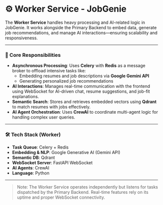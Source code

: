 # ⚙️ Worker Service - JobGenie

The **Worker Service** handles heavy processing and AI-related logic in JobGenie. It works alongside the Primary Backend to embed data, generate job recommendations, and manage AI interactions—ensuring scalability and responsiveness.

---

### 🧠 Core Responsibilities

- **Asynchronous Processing**: Uses **Celery** with **Redis** as a message broker to offload intensive tasks like:
  - Embedding resumes and job descriptions via **Google Gemini API**
  - Generating personalized job recommendations
- **AI Interactions**: Manages real-time communication with the frontend using WebSocket for AI-driven chat, resume suggestions, and job-fit explanations.
- **Semantic Search**: Stores and retrieves embedded vectors using **Qdrant** to match resumes with jobs effectively.
- **AI Agent Orchestration**: Uses **CrewAI** to coordinate multi-agent logic for handling complex user queries.

---

### 🛠️ Tech Stack (Worker)

- **Task Queue**: Celery + Redis
- **Embedding & NLP**: Google Generative AI (Gemini API)
- **Semantic DB**: Qdrant
- **WebSocket Server**: FastAPI WebSocket
- **AI Agents**: CrewAI
- **Language**: Python

---

> Note: The Worker Service operates independently but listens for tasks dispatched by the Primary Backend. Real-time features rely on its uptime and proper WebSocket connectivity.
